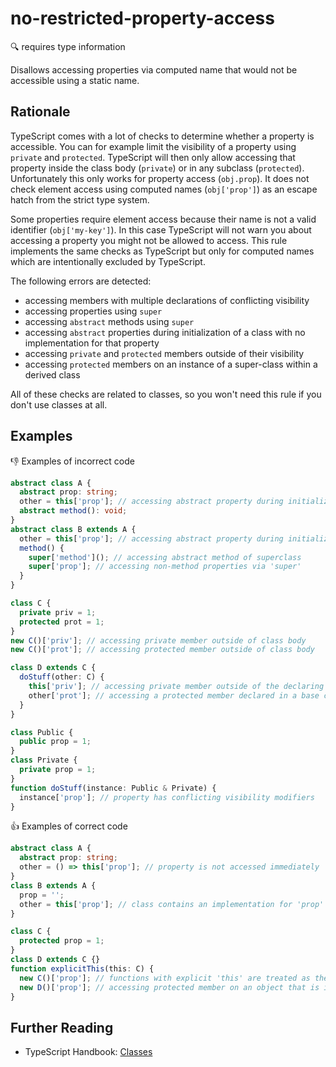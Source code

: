 # no-restricted-property-access

:mag: requires type information

Disallows accessing properties via computed name that would not be accessible using a static name.

## Rationale

TypeScript comes with a lot of checks to determine whether a property is accessible. You can for example limit the visibility of a property using `private` and `protected`. TypeScript will then only allow accessing that property inside the class body (`private`) or in any subclass (`protected`). Unfortunately this only works for property access (`obj.prop`). It does not check element access using computed names (`obj['prop']`) as an escape hatch from the strict type system.

Some properties require element access because their name is not a valid identifier (`obj['my-key']`). In this case TypeScript will not warn you about accessing a property you might not be allowed to access.
This rule implements the same checks as TypeScript but only for computed names which are intentionally excluded by TypeScript.

The following errors are detected:

* accessing members with multiple declarations of conflicting visibility
* accessing properties using `super`
* accessing `abstract` methods using `super`
* accessing `abstract` properties during initialization of a class with no implementation for that property
* accessing `private` and `protected` members outside of their visibility
* accessing `protected` members on an instance of a super-class within a derived class

All of these checks are related to classes, so you won't need this rule if you don't use classes at all.

## Examples

:thumbsdown: Examples of incorrect code

```ts
abstract class A {
  abstract prop: string;
  other = this['prop']; // accessing abstract property during initialization of the class
  abstract method(): void;
}
abstract class B extends A {
  other = this['prop']; // accessing abstract property during initialization of a subclass if there is no implementation for that property
  method() {
    super['method'](); // accessing abstract method of superclass
    super['prop']; // accessing non-method properties via 'super'
  }
}

class C {
  private priv = 1;
  protected prot = 1;
}
new C()['priv']; // accessing private member outside of class body
new C()['prot']; // accessing protected member outside of class body

class D extends C {
  doStuff(other: C) {
    this['priv']; // accessing private member outside of the declaring class' body
    other['prot']; // accessing a protected member declared in a base class on an instance that is not instanceof the containing class
  }
}

class Public {
  public prop = 1;
}
class Private {
  private prop = 1;
}
function doStuff(instance: Public & Private) {
  instance['prop']; // property has conflicting visibility modifiers
}
```

:thumbsup: Examples of correct code

```ts
abstract class A {
  abstract prop: string;
  other = () => this['prop']; // property is not accessed immediately
}
class B extends A {
  prop = '';
  other = this['prop']; // class contains an implementation for 'prop'
}

class C {
  protected prop = 1;
}
class D extends C {}
function explicitThis(this: C) {
  new C()['prop']; // functions with explicit 'this' are treated as they were in the class body when checking protected member access
  new D()['prop']; // accessing protected member on an object that is instanceof the containing class
}
```

## Further Reading

* TypeScript Handbook: [Classes](https://www.typescriptlang.org/docs/handbook/classes.html)
